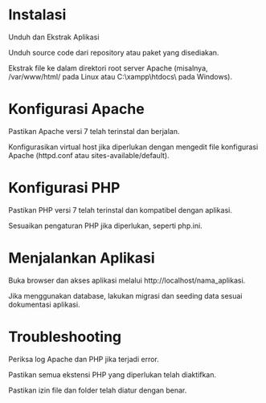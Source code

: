 # Instalasi

Unduh dan Ekstrak Aplikasi

Unduh source code dari repository atau paket yang disediakan.

Ekstrak file ke dalam direktori root server Apache (misalnya, /var/www/html/ pada Linux atau C:\xampp\htdocs\ pada Windows).

# Konfigurasi Apache

Pastikan Apache versi 7 telah terinstal dan berjalan.

Konfigurasikan virtual host jika diperlukan dengan mengedit file konfigurasi Apache (httpd.conf atau sites-available/default).

# Konfigurasi PHP

Pastikan PHP versi 7 telah terinstal dan kompatibel dengan aplikasi.

Sesuaikan pengaturan PHP jika diperlukan, seperti php.ini.

# Menjalankan Aplikasi

Buka browser dan akses aplikasi melalui http://localhost/nama_aplikasi.

Jika menggunakan database, lakukan migrasi dan seeding data sesuai dokumentasi aplikasi.

# Troubleshooting

Periksa log Apache dan PHP jika terjadi error.

Pastikan semua ekstensi PHP yang diperlukan telah diaktifkan.

Pastikan izin file dan folder telah diatur dengan benar.

